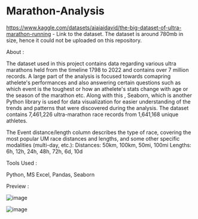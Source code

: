 # Marathon-Analysis

https://www.kaggle.com/datasets/aiaiaidavid/the-big-dataset-of-ultra-marathon-running - Link to the dataset. The dataset is around 780mb in size, hence it could not be uploaded on this repository.

About :

The dataset used in this project contains data regarding various ultra marathons held from the timeline 1798 to 2022 and contains over 7 million records. 
A large part of the analysis is focused towards comapring athelete's performances and also answering certain questions such as which event is the toughest or how an athelete's stats change with age or the season of the marathon etc. 
Along with this , Seaborn, which is another Python library is used for data visualization for easier understanding of the trends and patterns that were discovered during the analysis.
The dataset contains 7,461,226 ultra-marathon race records from 1,641,168 unique athletes.

The Event distance/length column describes the type of race, covering the most popular UM race distances and lengths, and some other specific modalities (multi-day, etc.):
Distances: 50km, 100km, 50mi, 100mi
Lengths: 6h, 12h, 24h, 48h, 72h, 6d, 10d

Tools Used :

Python, MS Excel, Pandas, Seaborn

Preview :

![image](https://github.com/aniruddhPyati/Marathon-Analysis/assets/90457264/33cdfa85-bf31-48c4-8151-aaf2a3841ff7)

![image](https://github.com/aniruddhPyati/Marathon-Analysis/assets/90457264/10442126-d333-4371-a736-9b08c65e2e37)


